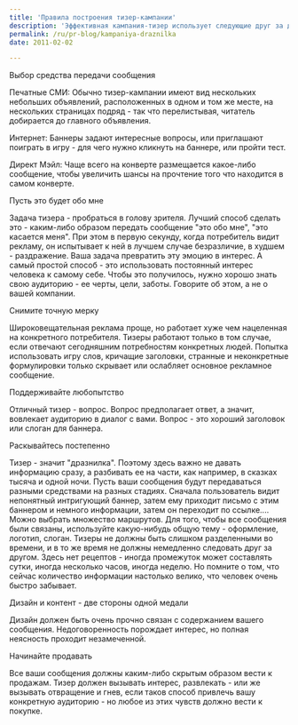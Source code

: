 ```yaml
---
title: 'Правила построения тизер-кампании'
description: 'Эффективная кампания-тизер использует следующие друг за другом группы сообщений, которые постепенно интригуют аудиторию. Такие кампании обычно вызывают большое количество отзывов и обсуждений. Выбор средства передачи сообщения'
permalink: /ru/pr-blog/kampaniya-draznilka
date: 2011-02-02

---
```


Выбор средства передачи сообщения

Печатные СМИ: Обычно тизер-кампании имеют вид нескольких небольших объявлений, расположенных в одном и том же месте, на нескольких страницах подряд - так что перелистывая, читатель добирается до главного объявления.

Интернет: Баннеры задают интересные вопросы, или приглашают поиграть в игру - для чего нужно кликнуть на баннере, или пройти тест.

Директ Мэйл: Чаще всего на конверте размещается какое-либо сообщение, чтобы увеличить шансы на прочтение того что находится в самом конверте.

Пусть это будет обо мне

Задача тизера - пробраться в голову зрителя. Лучший способ сделать это - каким-либо образом передать сообщение "это обо мне", "это касается меня".  При этом в первую секунду, когда потребитель видит рекламу, он испытывает к ней в лучшем случае безразличие, в худшем - раздражение. Ваша задача превратить эту эмоцию в интерес. А самый простой способ - это использовать постоянный интерес человека к самому себе. Чтобы это получилось, нужно хорошо знать свою аудиторию - ее черты, цели, заботы. Говорите об этом, а не о вашей компании.

Снимите точную мерку

Широковещательная реклама проще, но работает хуже чем нацеленная на конкретного потребителя. Тизеры работают только в том случае, если отвечают сегодняшним потребностям конкретных людей. Попытка использовать игру слов, кричащие заголовки, странные и неконкретные формулировки только скрывает или ослабляет основное рекламное сообщение.

Поддерживайте любопытство

Отличный тизер - вопрос. Вопрос предполагает ответ, а значит, вовлекает аудиторию в диалог с вами. Вопрос - это хороший заголовок или слоган для баннера.

Раскывайтесь постепенно

Тизер  - значит "дразнилка". Поэтому здесь важно  не давать информацию сразу, а разбивать ее на части, как например, в сказках тысяча и одной ночи. Пусть ваши сообщения будут передаваться разными средствами на разных стадиях. Сначала пользователь видит непонятный интригующий баннер, затем ему приходит письмо с этим баннером и немного информации, затем он переходит по ссылке.... Можно выбрать множество маршрутов. Для того, чтобы все сообщения были связаны, используйте какую-нибудь общую тему - оформление, логотип, слоган. Тизеры не должны быть слишком разделенными во времени, и в то же время не должны немедленно следовать друг за другом. Здесь нет рецептов - иногда промежуток может составлять сутки, иногда несколько часов, иногда неделю. Но помните о том, что сейчас количество информации настолько велико, что человек очень быстро забывает.

Дизайн и контент - две стороны одной медали

Дизайн должен быть очень прочно связан с содержанием вашего сообщения. Недоговоренность порождает интерес, но полная неясность проходит незамеченной.

Начинайте продавать

Все ваши сообщения должны каким-либо скрытым образом вести к продажам. Тизер должен вызывать интерес, развлекать - или же вызывать отвращение и гнев, если таков способ привлечь вашу конкретную аудиторию - но любое из этих чувств должно вести к покупке.

